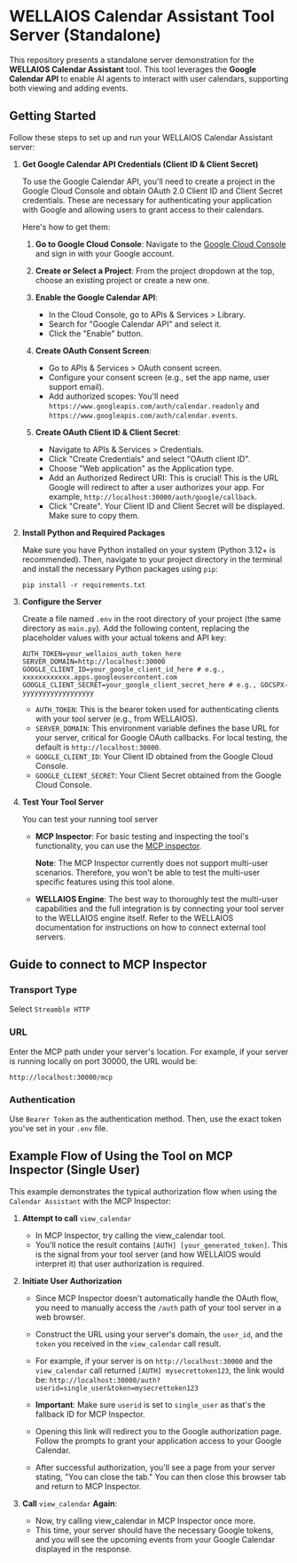 # WELLAIOS Calendar Assistant Tool Server (Standalone)

This repository presents a standalone server demonstration for the **WELLAIOS Calendar Assistant** tool.
This tool leverages the **Google Calendar API** to enable AI agents to interact with user calendars, supporting both viewing and adding events.

## Getting Started

Follow these steps to set up and run your WELLAIOS Calendar Assistant server:

1. **Get Google Calendar API Credentials (Client ID & Client Secret)**

   To use the Google Calendar API, you'll need to create a project in the Google Cloud Console and obtain OAuth 2.0 Client ID and Client Secret credentials. These are necessary for authenticating your application with Google and allowing users to grant access to their calendars.

   Here's how to get them:

   1. **Go to Google Cloud Console**:
      Navigate to the [Google Cloud Console](https://console.cloud.google.com/) and sign in with your Google account.

   2. **Create or Select a Project**:
      From the project dropdown at the top, choose an existing project or create a new one.

   3. **Enable the Google Calendar API**:

      - In the Cloud Console, go to APIs & Services > Library.
      - Search for "Google Calendar API" and select it.
      - Click the "Enable" button.

   4. **Create OAuth Consent Screen**:

      - Go to APIs & Services > OAuth consent screen.
      - Configure your consent screen (e.g., set the app name, user support email).
      - Add authorized scopes: You'll need `https://www.googleapis.com/auth/calendar.readonly` and `https://www.googleapis.com/auth/calendar.events`.

   5. **Create OAuth Client ID & Client Secret**:
      - Navigate to APIs & Services > Credentials.
      - Click "Create Credentials" and select "OAuth client ID".
      - Choose "Web application" as the Application type.
      - Add an Authorized Redirect URI: This is crucial!
        This is the URL Google will redirect to after a user authorizes your app.
        For example, `http://localhost:30000/auth/google/callback`.
      - Click "Create". Your Client ID and Client Secret will be displayed. Make sure to copy them.

2. **Install Python and Required Packages**

   Make sure you have Python installed on your system (Python 3.12+ is recommended).
   Then, navigate to your project directory in the terminal and install the necessary Python packages using `pip`:

   ```
   pip install -r requirements.txt
   ```

3. **Configure the Server**

   Create a file named `.env` in the root directory of your project (the same directory as `main.py`). Add the following content, replacing the placeholder values with your actual tokens and API key:

   ```
   AUTH_TOKEN=your_wellaios_auth_token_here
   SERVER_DOMAIN=http://localhost:30000
   GOOGLE_CLIENT_ID=your_google_client_id_here # e.g., xxxxxxxxxxxx.apps.googleusercontent.com
   GOOGLE_CLIENT_SECRET=your_google_client_secret_here # e.g., GOCSPX-yyyyyyyyyyyyyyyyyy
   ```

   - `AUTH_TOKEN`:
     This is the bearer token used for authenticating clients with your tool server (e.g., from WELLAIOS).
   - `SERVER_DOMAIN`:
     This environment variable defines the base URL for your server, critical for Google OAuth callbacks. For local testing, the default is `http://localhost:30000`.
   - `GOOGLE_CLIENT_ID`:
     Your Client ID obtained from the Google Cloud Console.
   - `GOOGLE_CLIENT_SECRET`:
     Your Client Secret obtained from the Google Cloud Console.

4. **Test Your Tool Server**

   You can test your running tool server

   - **MCP Inspector**:
     For basic testing and inspecting the tool's functionality, you can use the [MCP inspector](https://github.com/modelcontextprotocol/inspector).

     **Note**: The MCP Inspector currently does not support multi-user scenarios. Therefore, you won't be able to test the multi-user specific features using this tool alone.

   - **WELLAIOS Engine**:
     The best way to thoroughly test the multi-user capabilities and the full integration is by connecting your tool server to the WELLAIOS engine itself.
     Refer to the WELLAIOS documentation for instructions on how to connect external tool servers.

## Guide to connect to MCP Inspector

### Transport Type

Select `Streamble HTTP`

### URL

Enter the MCP path under your server's location.
For example, if your server is running locally on port 30000, the URL would be:

`http://localhost:30000/mcp`

### Authentication

Use `Bearer Token` as the authentication method.
Then, use the exact token you've set in your `.env` file.

## Example Flow of Using the Tool on MCP Inspector (Single User)

This example demonstrates the typical authorization flow when using the `Calendar Assistant` with the MCP Inspector:

1. **Attempt to call** `view_calendar`

   - In MCP Inspector, try calling the view_calendar tool.
   - You'll notice the result contains `[AUTH] [your_generated_token]`.
     This is the signal from your tool server (and how WELLAIOS would interpret it) that user authorization is required.

2. **Initiate User Authorization**

   - Since MCP Inspector doesn't automatically handle the OAuth flow, you need to manually access the `/auth` path of your tool server in a web browser.

   - Construct the URL using your server's domain, the `user_id`, and the `token` you received in the `view_calendar` call result.

   - For example, if your server is on `http://localhost:30000` and the `view_calendar` call returned `[AUTH] mysecrettoken123`, the link would be: `http://localhost:30000/auth?userid=single_user&token=mysecrettoken123`

   - **Important**: Make sure `userid` is set to `single_user` as that's the fallback ID for MCP Inspector.

   - Opening this link will redirect you to the Google authorization page.
     Follow the prompts to grant your application access to your Google Calendar.

   - After successful authorization, you'll see a page from your server stating, "You can close the tab."
     You can then close this browser tab and return to MCP Inspector.

3. **Call** `view_calendar` **Again**:

   - Now, try calling view_calendar in MCP Inspector once more.
   - This time, your server should have the necessary Google tokens, and you will see the upcoming events from your Google Calendar displayed in the response.
